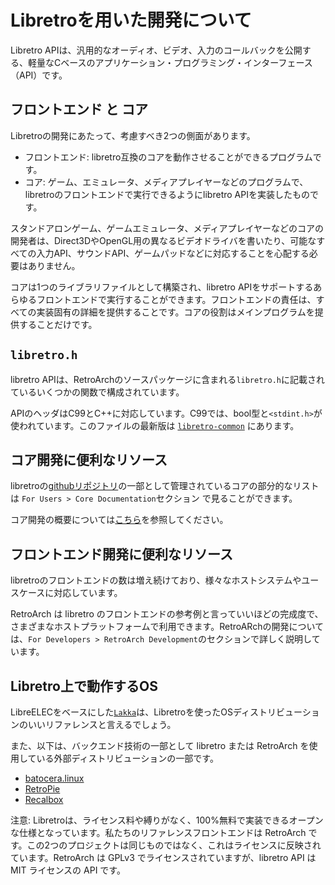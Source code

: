 # Libretroを用いた開発について

Libretro APIは、汎用的なオーディオ、ビデオ、入力のコールバックを公開する、軽量なCベースのアプリケーション・プログラミング・インターフェース（API）です。

## フロントエンド と コア

Libretroの開発にあたって、考慮すべき2つの側面があります。

- フロントエンド: libretro互換のコアを動作させることができるプログラムです。
- コア: ゲーム、エミュレータ、メディアプレイヤーなどのプログラムで、libretroのフロントエンドで実行できるようにlibretro APIを実装したものです。

スタンドアロンゲーム、ゲームエミュレータ、メディアプレイヤーなどのコアの開発者は、Direct3DやOpenGL用の異なるビデオドライバを書いたり、可能なすべての入力API、サウンドAPI、ゲームパッドなどに対応することを心配する必要はありません。

コアは1つのライブラリファイルとして構築され、libretro APIをサポートするあらゆるフロントエンドで実行することができます。フロントエンドの責任は、すべての実装固有の詳細を提供することです。コアの役割はメインプログラムを提供することだけです。

## `libretro.h`

libretro APIは、RetroArchのソースパッケージに含まれる`libretro.h`に記載されているいくつかの関数で構成されています。

APIのヘッダはC99とC++に対応しています。C99では、bool型と`<stdint.h>`が使われています。このファイルの最新版は [`libretro-common`](https://github.com/libretro/RetroArch/blob/master/libretro-common/include/libretro.h) にあります。

## コア開発に便利なリソース

libretroの[githubリポジトリ](http://github.com/libretro/)の一部として管理されているコアの部分的なリストは `For Users > Core Documentation`セクション で見ることができます。

コア開発の概要については[こちら](cores/developing-cores.md)を参照してください。

## フロントエンド開発に便利なリソース

libretroのフロントエンドの数は増え続けており、様々なホストシステムやユースケースに対応しています。

RetroArch は libretro のフロントエンドの参考例と言っていいほどの完成度で、さまざまなホストプラットフォームで利用できます。RetroARchの開発については、`For Developers > RetroArch Development`のセクションで詳しく説明しています。

## Libretro上で動作するOS

LibreELECをベースにした[`Lakka`](http://www.lakka.tv/)は、Libretroを使ったOSディストリビューションのいいリファレンスと言えるでしょう。

また、以下は、バックエンド技術の一部として libretro または RetroArch を使用している外部ディストリビューションの一部です。

- [batocera.linux](http://batocera-linux.xorhub.com/)
- [RetroPie](http://retropie.org.uk/)
- [Recalbox](http://recalbox.com/)

注意: Libretroは、ライセンス料や縛りがなく、100%無料で実装できるオープンな仕様となっています。私たちのリファレンスフロントエンドは RetroArch です。この2つのプロジェクトは同じものではなく、これはライセンスに反映されています。RetroArch は GPLv3 でライセンスされていますが、libretro API は MIT ライセンスの API です。

